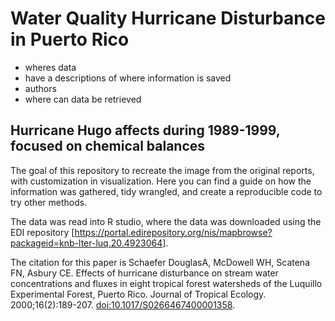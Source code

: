 # Water Quality Hurricane Disturbance in Puerto Rico

- wheres data
- have a descriptions of where information is saved
- authors
- where can data be retrieved


## Hurricane Hugo affects during 1989-1999, focused on chemical balances

The goal of this repository to recreate the image from the original reports, with customization in visualization. Here you can find a guide on how the information was gathered, tidy wrangled, and create a reproducible code to try other methods.

The data was read into R studio, where the data was downloaded using the EDI repository [<https://portal.edirepository.org/nis/mapbrowse?packageid=knb-lter-luq.20.4923064>].

The citation for this paper is Schaefer DouglasA, McDowell WH, Scatena FN, Asbury CE. Effects of hurricane disturbance on stream water concentrations and fluxes in eight tropical forest watersheds of the Luquillo Experimental Forest, Puerto Rico. Journal of Tropical Ecology. 2000;16(2):189-207. <doi:10.1017/S0266467400001358>.
